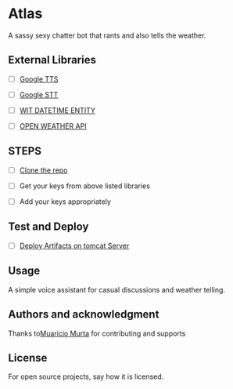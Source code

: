 # Atlas

A sassy sexy chatter bot that rants and also tells the weather. 

## External Libraries
- [ ] [Google TTS](https://cloud.google.com/text-to-speech)
- [ ] [Google STT](https://cloud.google.com/speech-to-text)
- [ ] [WIT DATETIME ENTITY](https://wit.ai/apps/#wit_datetime)
- [ ] [OPEN WEATHER API](https://rapidapi.com/community/api/open-weather-map/)


## STEPS

- [ ] [Clone the repo](https://github.com/ahmedsaheed/sassy-chitchatBot.git)
- [ ] Get your keys from above listed libraries
- [ ] Add your keys appropriately


## Test and Deploy

- [ ] [Deploy Artifacts on tomcat Server](https://tomcat.apache.org/) 


## Usage
A simple voice assistant for casual discussions and weather telling.


## Authors and acknowledgment
Thanks to[Muaricio Murta](https://github.com/MMPodesta) for contributing and supports

## License
For open source projects, say how it is licensed.



